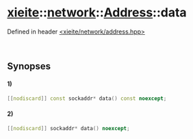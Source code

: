 # [xieite](../../../../../xieite.md)\:\:[network](../../../../../network.md)\:\:[Address](../../../address.md)\:\:data
Defined in header [<xieite/network/address.hpp>](../../../../../../include/xieite/network/address.hpp)

&nbsp;

## Synopses
#### 1)
```cpp
[[nodiscard]] const sockaddr* data() const noexcept;
```
#### 2)
```cpp
[[nodiscard]] sockaddr* data() noexcept;
```
